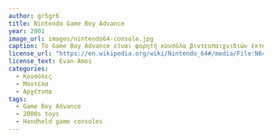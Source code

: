 ```yaml
---
author: gr5gr6
title: Nintendo Game Boy Advance
year: 2001 
image_url: images/nintendo64-console.jpg
caption: Το Game Boy Advance είναι φορητή κονσόλα βιντεοπαιχνιδιών έκτης γενιάς που αναπτύχθηκε και κατασκευάστηκε από τη Nintendo και κυκλοφόρησε στις 21 Μαρτίου 2001 στην Ιαπωνία σε τιμή 9.800 γιεν, 11 Ιουνίου 2001 στη Βόρεια Αμερική σε τιμή 149,99 δολαρίων ΗΠΑ, 22 Ιουνίου 2001 στην Ευρώπη και την Αυστραλία σε τιμή 109,99 ευρώ και 8 Ιουνίου 2004 στην Κίνα. Το Game Boy Advance, όπως και το Game Boy Color, διαθέτει έγχρωμη οθόνη. Οι ανταγωνιστές του είναι το Neo Geo Pocket Color, το SwanCrystal μόνο για την Ιαπωνία, το GP32 μόνο για τη Νότια Κορέα, το Tapwave Zodiac και το N-Gage. Έχει επεξεργαστή 32-bit.
license_url: "https://en.wikipedia.org/wiki/Nintendo_64#/media/File:N64-Console-Set.jpg" 
license_text: Evan-Amos
categories:
  - Κονσόλες
  - Μοντέλα
  - Αρχέτυπα 
tags:
  - Game Boy Advance
  - 2000s toys
  - Handheld game consoles
---
```

